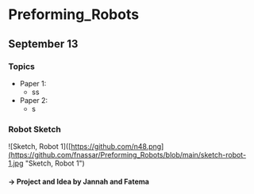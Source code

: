 # Preforming_Robots
## September 13
### Topics
- Paper 1:
  - ss
- Paper 2:
  - s
### Robot Sketch
![Sketch, Robot 1]([https://github.com/n48.png](https://github.com/fnassar/Preforming_Robots/blob/main/sketch-robot-1.jpg "Sketch, Robot 1") 
#### -> Project and Idea by Jannah and Fatema

